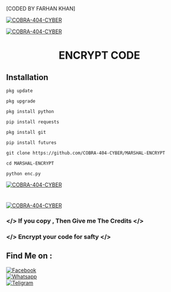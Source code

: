 [CODED BY FARHAN KHAN]

<a href="#"><img title="COBRA-404-CYBER" src="https://k.top4top.io/p_2596pji1e0.jpg"></a>

<a href="#"><img title="COBRA-404-CYBER" src="https://img.shields.io/badge/AUTHOR-FARHAN%20KHAN-red"></a>

<h1 align="center">ENCRYPT CODE</h1>


## <b>Installation</b>

```
pkg update

pkg upgrade

pkg install python

pip install requests

pkg install git

pip install futures

git clone https://github.com/COBRA-404-CYBER/MARSHAL-ENCRYPT

cd MARSHAL-ENCRYPT

python enc.py

```

<a href="#"><img title="COBRA-404-CYBER" src="https://j.top4top.io/p_2597m9gxb0.jpg"></a>
<h1 align="center"></h1>
<a href="#"><img title="COBRA-404-CYBER" src="https://k.top4top.io/p_2597oars90.jpg"></a>

### </> If you copy , Then Give me The Credits </>

### </> Encrypt your code for safty </>

## Find Me on :

[![Facebook](https://img.shields.io/badge/Facebook-FARHAN%20KHAN-blue)](https://www.facebook.com/virtua.jhonny.sins?mibextid=ZbWKwL)</br>
[![Whatsapp](https://img.shields.io/badge/WHATSAPP-FARHAN%20KHAN-green)](https://wa.me/+8801838847447?text=)</br>
[![Teligram](https://img.shields.io/badge/TELIGRAM-C08r4-blue)](t.me/C08r4)</br>
